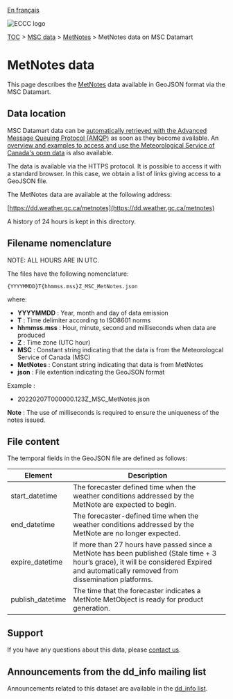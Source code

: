 [En français](readme_metnotes-datamart_fr.md)

![ECCC logo](../../img_eccc-logo.png)

[TOC](../../readme_en.md) > [MSC data](../readme_en.md) > [MetNotes](readme_metnotes_en.md) > MetNotes data on MSC Datamart

# MetNotes data

This page describes the [MetNotes](readme_metnotes_en.md) data available in GeoJSON format via the MSC Datamart.

## Data location

MSC Datamart data can be [automatically retrieved with the Advanced Message Queuing Protocol (AMQP)](../../msc-datamart/amqp_en.md) as soon as they become available. An [overview and examples to access and use the Meteorological Service of Canada's open data](../../usage/readme_en.md) is also available.

The data is available via the HTTPS protocol. It is possible to access it with a standard browser. In this case, we obtain a list of links giving access to a GeoJSON file.

The MetNotes data are available at the following address:

[https://dd.weather.gc.ca/metnotes](https://dd.weather.gc.ca/metnotes)

A history of 24 hours is kept in this directory.

## Filename nomenclature

NOTE: ALL HOURS ARE IN UTC.

The files have the following nomenclature:

`{YYYYMMDD}T{hhmmss.mss}Z_MSC_MetNotes.json`

where:

* __YYYYMMDD__ : Year, month and day of data emission
* __T__ : Time delimiter according to ISO8601 norms
* __hhmmss.mss__ : Hour, minute, second and milliseconds when data are produced
* __Z__ : Time zone (UTC hour)
* __MSC__ : Constant string indicating that the data is from the Meteorologcal Service of Canada (MSC)
* __MetNotes__ : Constant string indicating that data is from MetNotes
* __json__ : File extention indicating the GeoJSON format

Example :

* 20220207T000000.123Z_MSC_MetNotes.json

__Note__ : The use of milliseconds is required to ensure the uniqueness of the notes issued.

## File content

The temporal fields in the GeoJSON file are defined as follows:

| Element   |   Description    |
|-----------|------------------|
|start_datetime |   The forecaster defined time when the weather conditions addressed by the MetNote are expected to begin.|
|end_datetime |     The forecaster-defined time when the weather conditions addressed by the MetNote are no longer expected.|
|expire_datetime |  If more than 27 hours have passed since a MetNote has been published (Stale time + 3 hour’s grace), it will be considered Expired and automatically removed from dissemination platforms.|
|publish_datetime | The time that the forecaster indicates a MetNote MetObject is ready for product generation.|

## Support

If you have any questions about this data, please [contact us](https://weather.gc.ca/mainmenu/contact_us_e.html).

## Announcements from the dd_info mailing list 

Announcements related to this dataset are available in the [dd_info list](https://comm.collab.science.gc.ca/mailman3/postorius/lists/dd_info/).
